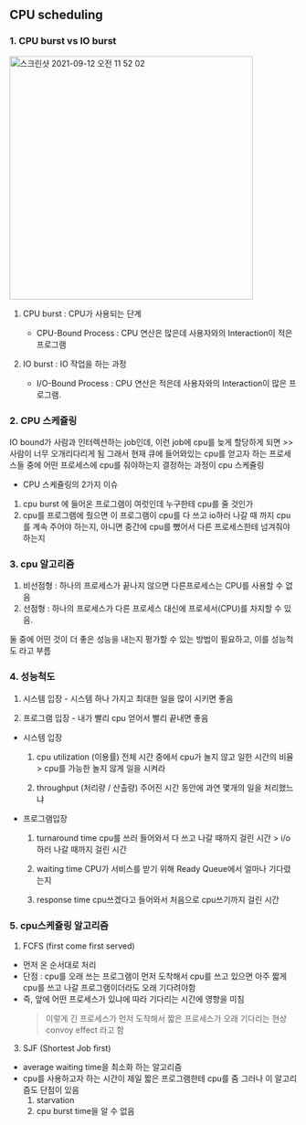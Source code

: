 ## CPU scheduling

### 1. CPU burst vs IO burst

<img width="426" alt="스크린샷 2021-09-12 오전 11 52 02" src="https://user-images.githubusercontent.com/66991236/132969848-335a6185-f7b2-43fe-ad26-64673454a068.png">


1) CPU burst 
   : CPU가 사용되는 단계
   * CPU-Bound Process
     : CPU 연산은 많은데 사용자와의 Interaction이 적은 프로그램
     
2) IO burst 
   : IO 작업을 하는 과정  
   * I/O-Bound Process
      : CPU 연산은 적은데 사용자와의 Interaction이 많은 프로그램.


### 2. CPU 스케쥴링
 IO bound가 사람과 인터렉션하는 job인데, 이런 job에 cpu를 늦게 할당하게 되면 >> 사람이 너무 오개리다리게 됨
 그래서 현재 큐에 들어와있는 cpu를 얻고자 하는 프로세스들 중에 어떤 프로세스에 cpu를 줘야하는지 결정하는 과정이 cpu 스케쥴링
 
 * CPU 스케쥴링의 2가지 이슈
 1) cpu burst 에 들어온 프로그램이 여럿인데 누구한테 cpu를 줄 것인가
 2) cpu를 프로그램에 줬으면 이 프로그램이 cpu를 다 쓰고 io하러 나갈 때 까지 cpu를 계속 주어야 하는지, 아니면 중간에 cpu를 뺐어서 다른 프로세스한테 넘겨줘야하는지
  
### 3. cpu 알고리즘
  1) 비선점형 : 하나의 프로세스가 끝나지 않으면 다른프로세스는 CPU를 사용할 수 없음
  2) 선점형 : 하나의 프로세스가 다른 프로세스 대신에 프로세서(CPU)를 차지할 수 있음.

둘 중에 어떤 것이 더 좋은 성능을 내는지 평가할 수 있는 방법이 필요하고, 이를 성능척도 라고 부름

### 4. 성능척도
  1) 시스템 입장
    - 시스템 하나 가지고 최대한 일을 많이 시키면 좋음
    
  2) 프로그램 입장 
    - 내가 빨리 cpu 얻어서 빨리 끝내면 좋음
    
  
  * 시스템 입장
    1) cpu utilization (이용률)
     전체 시간 중에서 cpu가 놀지 않고 일한 시간의 비율 > cpu를 가능한 놀지 않게 일을 시켜라 
    
    2) throughput (처리량 / 산출량)
     주어진 시간 동안에 과연 몇개의 일을 처리했느냐
     
  * 프로그램입장
    1) turnaround time
      cpu를 쓰러 들어와서 다 쓰고 나갈 때까지 걸린 시간 > i/o 하러 나갈 때까지 걸린 시간
    
    2) waiting time
      CPU가 서비스를 받기 위해 Ready Queue에서 얼마나 기다렸는지      

    3) response time
      cpu쓰겠다고 들어와서 처음으로 cpu쓰기까지 걸린 시간 
      
### 5. cpu스케쥴링 알고리즘
 1) FCFS (first come first served)
   - 먼저 온 순서대로 처리
   - 단점 : cpu를 오래 쓰는 프로그램이 먼저 도착해서 cpu를 쓰고 있으면 아주 짧게 cpu를 쓰고 나갈 프로그램이더라도 오래 기다려야함
   - 즉, 앞에 어떤 프로세스가 있냐에 따라 기다리는 시간에 영향을 미침
      > 이렇게 긴 프로세스가 먼저 도착해서 짧은 프로세스가 오래 기다리는 현상
         convoy effect 라고 함
         
 3) SJF (Shortest Job first)
   - average waiting time을 최소화 하는 알고리즘
   - cpu를 사용하고자 하는 시간이 제일 짧은 프로그램한테 cpu를 줌
     그러나 이 알고리즘도 단점이 있음
     1. starvation 
     2. cpu burst time을 알 수 없음

